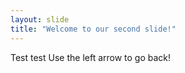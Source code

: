 ```yaml
---
layout: slide
title: "Welcome to our second slide!"
---
```

Test test
Use the left arrow to go back!
